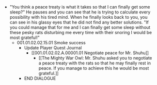 - "You think a peace treaty is what it takes so that I can finally get some sleep?" He pauses and you can see that he is trying to calculate every possibility with his tired mind. When he finally looks back to you, you can see in his glassy eyes that he did not find any better solutions. "If you could manage that for me and I can finally get some sleep without these pesky rats disturbing me every time with their snoring I would be most grateful!"
	- 001.01.02.02.15.01 Smoke success
		- Update Player Quest Journal
			- [[001.01.02.02.A.00001.01 Negotiate peace for Mr. Shuhu]]
				- [[The Mighty War Owl: Mr. Shuhu asked you to negotiate a peace treaty with the rats so that he may finally rest in peace. If you manage to achieve this he would be most grateful.]]
		- END DIALOGUE